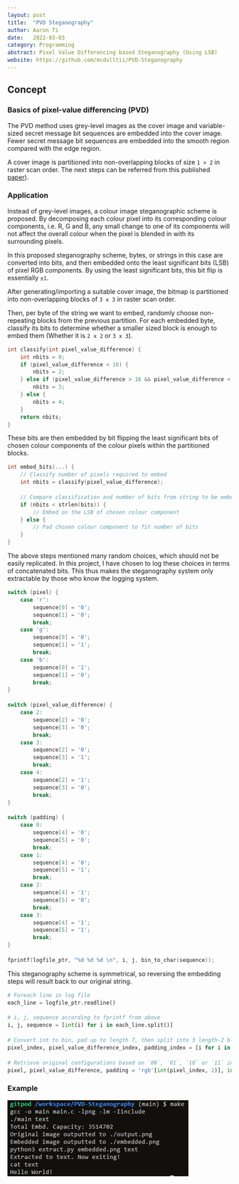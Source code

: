 ```yaml
---
layout: post
title:  "PVD Steganography"
author: Aaron Ti
date:   2022-03-03
category: Programming
abstract: Pixel Value Differencing based Steganography (Using LSB)
website: https://github.com/mcdulltii/PVD-Steganography
---
```


## Concept

### Basics of pixel-value differencing (PVD)

The PVD method uses grey-level images as the cover image and variable-sized secret message bit sequences are embedded into the cover image. Fewer secret message bit sequences are embedded into the smooth region compared with the edge region.

A cover image is partitioned into non-overlapping blocks of size `1 × 2` in raster scan order. The next steps can be referred from this published [paper](https://royalsocietypublishing.org/doi/10.1098/rsos.161066)).

### Application

Instead of grey-level images, a colour image steganographic scheme is proposed. By decomposing each colour pixel into its corresponding colour components, i.e. R, G and B, any small change to one of its components will not affect the overall colour when the pixel is blended in with its surrounding pixels.

In this proposed steganography scheme, bytes, or strings in this case are converted into bits, and then embedded onto the least significant bits (LSB) of pixel RGB components. By using the least significant bits, this bit flip is essentially `±1`.

After generating/importing a suitable cover image, the bitmap is partitioned into non-overlapping blocks of `3 x 3` in raster scan order.

Then, per byte of the string we want to embed, randomly choose non-repeating blocks from the previous partition. For each embedded byte, classify its bits to determine whether a smaller sized block is enough to embed them (Whether it is `2 x 2` or `3 x 3`).

```C
int classify(int pixel_value_difference) {
    int nbits = 0;
    if (pixel_value_difference < 16) {
        nbits = 2;
    } else if (pixel_value_difference > 16 && pixel_value_difference < 32) {
        nbits = 3;
    } else {
        nbits = 4;
    }
    return nbits;
}
```

These bits are then embedded by bit flipping the least significant bits of chosen colour components of the colour pixels within the partitioned blocks.

```C
int embed_bits(...) {
    // Classify number of pixels required to embed
    int nbits = classify(pixel_value_difference);

    // Compare classification and number of bits from string to be embedded
    if (nbits < strlen(bits)) {
        // Embed on the LSB of chosen colour component
    } else {
        // Pad chosen colour component to fit number of bits
    }
}
```

The above steps mentioned many random choices, which should not be easily replicated. In this project, I have chosen to log these choices in terms of concatenated bits. This thus makes the steganography system only extractable by those who know the logging system.

```C
switch (pixel) {
    case 'r':
        sequence[0] = '0';
        sequence[1] = '0';
        break;
    case 'g':
        sequence[0] = '0';
        sequence[1] = '1';
        break;
    case 'b':
        sequence[0] = '1';
        sequence[1] = '0';
        break;
}

switch (pixel_value_difference) {
    case 2:
        sequence[2] = '0';
        sequence[3] = '0';
        break;
    case 3:
        sequence[2] = '0';
        sequence[3] = '1';
        break;
    case 4:
        sequence[2] = '1';
        sequence[3] = '0';
        break;
}

switch (padding) {
    case 0:
        sequence[4] = '0';
        sequence[5] = '0';
        break;
    case 1:
        sequence[4] = '0';
        sequence[5] = '1';
        break;
    case 2:
        sequence[4] = '1';
        sequence[5] = '0';
        break;
    case 3:
        sequence[4] = '1';
        sequence[5] = '1';
        break;
}

fprintf(logfile_ptr, "%d %d %d \n", i, j, bin_to_char(sequence));
```

This steganography scheme is symmetrical, so reversing the embedding steps will result back to our original string.

```Python
# Foreach line in log file
each_line = logfile_ptr.readline()

# i, j, sequence according to fprintf from above
i, j, sequence = [int(i) for i in each_line.split()]

# Convert int to bin, pad up to length 7, then split into 3 length-2 blocks
pixel_index, pixel_value_difference_index, padding_index = [i for i in map(''.join, zip(*[iter(bin(sequence)[2:].zfill(7))]*2))]

# Retrieve original configurations based on `00`, `01`, `10` or `11` indexes
pixel, pixel_value_difference, padding = 'rgb'[int(pixel_index, 2)], int('234'[int(pixel_value_difference_index, 2)]), int('0123'[int(padding_index, 2)])
```

### Example

![Embedding and Extraction Example](https://raw.githubusercontent.com/mcdulltii/PVD-Steganography/main/rsrc/example.png)
